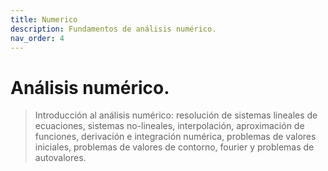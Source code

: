 ```yaml
---
title: Numerico
description: Fundamentos de análisis numérico.
nav_order: 4
---
```


#  Análisis numérico.

> Introducción al análisis numérico: resolución de sistemas lineales de ecuaciones,  sistemas no-lineales, interpolación, aproximación de funciones, derivación e integración numérica, problemas de valores iniciales, problemas de valores de contorno, fourier y problemas de autovalores.
